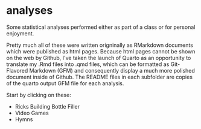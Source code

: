 # analyses
Some statistical analyses performed either as part of a class or for personal enjoyment. 

Pretty much all of these were written origninally as RMarkdown documents which were published as html pages. Because html pages cannot be shown on the web by Github, I've taken the launch of Quarto as an opportunity to translate my .Rmd files into .qmd files, which can be formatted as Git-Flavored Markdown (GFM) and consequently display a much more polished document inside of Github. The README files in each subfolder are copies of the quarto output GFM file for each analysis.

Start by clicking on these:
- Ricks Building Bottle Filler
- Video Games
- Hymns
